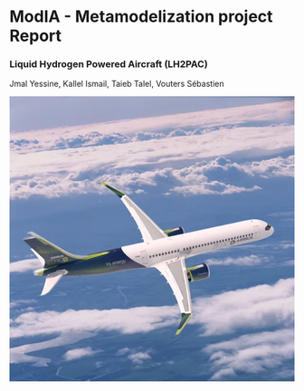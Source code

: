# ModIA - Metamodelization project Report
### Liquid Hydrogen Powered Aircraft (LH2PAC)

Jmal Yessine, Kallel Ismail, Taieb Talel, Vouters Sébastien

![ZEROE](../images/use_case/zeroe.webp)


